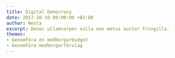 ```yaml
---
title: Digital Democracy
date: 2017-10-10 00:00:00 +02:00
author: Nesta
excerpt: Donec ullamcorper nulla non metus auctor fringilla.
themes:
- Genomföra en medborgarbudget
- Genomföra medborgarförslag
---
```


